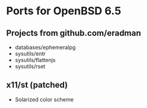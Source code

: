 Ports for OpenBSD 6.5
=====================

Projects from github.com/eradman
--------------------------------

* databases/ephemeralpg
* sysutils/entr
* sysutils/flattenjs
* sysutils/rset

x11/st (patched)
------

* Solarized color scheme
